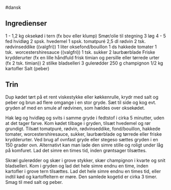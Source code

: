 #dansk

## Ingredienser
1 - 1,2 kg oksekød i tern (fx bov eller klump)
Smør/olie til stegning
3 løg
4 - 5 fed hvidløg
2 spsk. hvedemel
1 spsk. tomatpuré
2,5 dl rødvin
2 tsk. rødvinseddike ((valgfri))
1 liter oksefond/bouillon
1 ds hakkede tomater
1 tsk.  worcestershiresauce ((valgfri))
1 tsk. sukker
2 laurbærblade
Friske krydderurter (fx en lille håndfuld frisk timian og persille eller tørrede urter (fx 2 tsk. timian))
2 stilke bladselleri
3 gulerødder
250 g champignon
1/2 kg kartofler
Salt (peber)

## Trin
Dup kødet tørt på et rent viskestykke eller køkkenrulle, krydr med salt og peber og brun ad flere omgange i en stor gryde. Sæt til side og kog evt. gryden af med en smule af rødvinen, som hældes over oksekødet.

Hak løg og hvidløg og svits i samme gryde i fedtstof i cirka 5 minutter, uden at det tager farve. Kom kødet tilbage i gryden, tilsæt hvedemel og rør grundigt. Tilsæt tomatpuré, rødvin, rødvinseddike, fond/bouillon, hakkede tomater, worcestershiresauce, sukker, laurbærblade og tørrede eller friske krydderurter. Ved brug af ovnfast gryde eller stegeso sættes gryden i en 150 grader ovn. Alternativt kan man lade den simre stille og roligt under låg på komfuret. Lad det simre en times tid, inden grøntsager tilsættes.

Skræl gulerødder og skær i grove stykker, skær champignon i kvarte og snit bladselleri. Kom i gryden og lad det hele simre endnu en time, inden kartofler i grove tern tilsættes. Lad det hele simre endnu en times tid, eller indtil kød og kartoffeltern er møre. Den samlede kogetid er cirka 3 timer. Smag til med salt og peber.